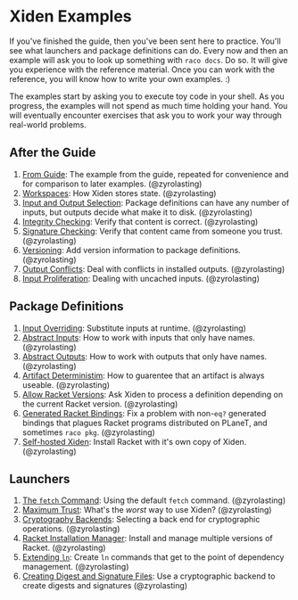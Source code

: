 # Xiden Examples

If you've finished the guide, then you've been sent here to
practice. You'll see what launchers and package definitions can
do. Every now and then an example will ask you to look up something
with `raco docs`. Do so. It will give you experience with the
reference material.  Once you can work with the reference, you will
know how to write your own examples. :)

The examples start by asking you to execute toy code in your shell.
As you progress, the examples will not spend as much time holding your
hand.  You will eventually encounter exercises that ask you to work
your way through real-world problems.


## After the Guide
1. [From Guide](./from-guide): The example from the guide, repeated
   for convenience and for comparison to later
   examples. (@zyrolasting)
1. [Workspaces](./workspaces): How Xiden stores state. (@zyrolasting)
1. [Input and Output Selection](./input-output-selection): Package
   definitions can have any number of inputs, but outputs decide what
   make it to disk. (@zyrolasting)
1. [Integrity Checking](./integrity-checking): Verify that content is
   correct.  (@zyrolasting)
1. [Signature Checking](./signature-checking): Verify that content
   came from someone you trust.  (@zyrolasting)
1. [Versioning](./versioning): Add version information to package
   definitions. (@zyrolasting)
1. [Output Conflicts](./output-conflicts): Deal with conflicts in
   installed outputs. (@zyrolasting)
1. [Input Proliferation](./input-proliferation): Dealing with uncached
   inputs. (@zyrolasting)


## Package Definitions
1. [Input Overriding](./input-overriding): Substitute inputs at
   runtime. (@zyrolasting)
1. [Abstract Inputs](./abstract-inputs): How to work with inputs that
   only have names.  (@zyrolasting)
1. [Abstract Outputs](./abstract-outputs): How to work with outputs
   that only have names.  (@zyrolasting)
1. [Artifact Deterministim](./determinism): How to guarentee that an
   artifact is always useable.  (@zyrolasting)
1. [Allow Racket Versions](./allow-racket-versions): Ask Xiden to
   process a definition depending on the current Racket
   version. (@zyrolasting)
1. [Generated Racket Bindings](./generated-racket-bindings): Fix a
   problem with non-`eq?` generated bindings that plagues Racket
   programs distributed on PLaneT, and sometimes `raco pkg`. (@zyrolasting)
1. [Self-hosted Xiden](./self-hosting): Install Racket with it's own
   copy of Xiden. (@zyrolasting)


## Launchers
1. [The `fetch` Command](./fetch-command): Using the default `fetch`
   command. (@zyrolasting)
1. [Maximum Trust](./maximum-trust): What's the _worst_ way to use
   Xiden? (@zyrolasting)
1. [Cryptography Backends](./cryptography-backends): Selecting a back
   end for cryptographic operations. (@zyrolasting)
1. [Racket Installation Manager](./racket-installation-manager):
   Install and manage multiple versions of Racket. (@zyrolasting)
1. [Extending `ln`](./extend-ln):
   Create `ln` commands that get to the point of dependency management. (@zyrolasting)
1. [Creating Digest and Signature Files](./make-verification-files):
   Use a cryptographic backend to create digests and signatures (@zyrolasting)

